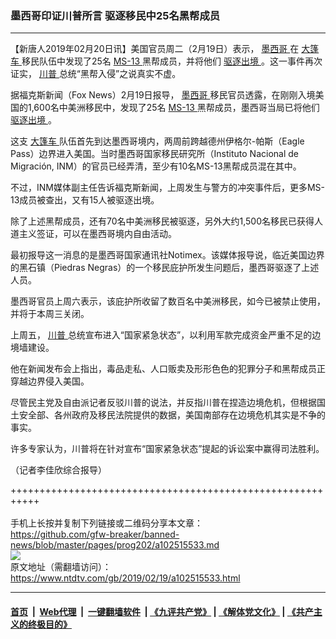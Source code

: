 ### 墨西哥印证川普所言 驱逐移民中25名黑帮成员
------------------------

<div class="post_content">
 <p>
  【新唐人2019年02月20日讯】美国官员周二（2月19日）表示，
  <a href="https://www.ntdtv.com/gb/墨西哥.htm">
   墨西哥
  </a>
  在
  <a href="https://www.ntdtv.com/gb/大篷车.htm">
   大篷车
  </a>
  移民队伍中发现了25名
  <a href="https://www.ntdtv.com/gb/ms-13.htm">
   MS-13
  </a>
  黑帮成员，并将他们
  <a href="https://www.ntdtv.com/gb/驱逐出境.htm">
   驱逐出境
  </a>
  。这一事件再次证实，
  <a href="https://www.ntdtv.com/gb/川普.htm">
   川普
  </a>
  总统“黑帮入侵”之说真实不虚。
 </p>
 <p>
  据福克斯新闻（Fox News）2月19日报导，
  <a href="https://www.ntdtv.com/gb/墨西哥.htm">
   墨西哥
  </a>
  移民官员透露，在刚刚入境美国的1,600名中美洲移民中，发现了25名
  <a href="https://www.ntdtv.com/gb/ms-13.htm">
   MS-13
  </a>
  黑帮成员，墨西哥当局已将他们
  <a href="https://www.ntdtv.com/gb/驱逐出境.htm">
   驱逐出境
  </a>
  。
 </p>
 <p>
  这支
  <a href="https://www.ntdtv.com/gb/大篷车.htm">
   大篷车
  </a>
  队伍首先到达墨西哥境内，两周前跨越德州伊格尔-帕斯（Eagle Pass）边界进入美国。当时墨西哥国家移民研究所（Instituto Nacional de Migración, INM）的官员已经弄清，至少有10名MS-13黑帮成员混在其中。
 </p>
 <p>
  不过，INM媒体副主任告诉福克斯新闻，上周发生与警方的冲突事件后，更多MS-13成员被查出，又有15人被驱逐出境。
 </p>
 <p>
  除了上述黑帮成员，还有70名中美洲移民被驱逐，另外大约1,500名移民已获得人道主义签证，可以在墨西哥境内自由活动。
 </p>
 <p>
  最初报导这一消息的是墨西哥国家通讯社Notimex。该媒体报导说，临近美国边界的黑石镇（Piedras Negras）的一个移民庇护所发生问题后，墨西哥驱逐了上述人员。
 </p>
 <p>
  墨西哥官员上周六表示，该庇护所收留了数百名中美洲移民，如今已被禁止使用，并将于本周三关闭。
 </p>
 <p>
  上周五，
  <a href="https://www.ntdtv.com/gb/川普.htm">
   川普
  </a>
  总统宣布进入“国家紧急状态”，以利用军款完成资金严重不足的边境墙建设。
 </p>
 <p>
  他在新闻发布会上指出，毒品走私、人口贩卖及形形色色的犯罪分子和黑帮成员正穿越边界侵入美国。
 </p>
 <p>
  尽管民主党及自由派记者反驳川普的说法，并反指川普在捏造边境危机，但根据国土安全部、各州政府及移民法院提供的数据，美国南部存在边境危机其实是不争的事实。
 </p>
 <p>
  许多专家认为，川普将在针对宣布“国家紧急状态”提起的诉讼案中赢得司法胜利。
 </p>
 <p>
  （记者李佳欣综合报导）
 </p>
 <div class="single_ad">
 </div>
</div>

+++++++++++++++++++++++++++++++++++++++++++++++++++++++++++<br/><br/>
手机上长按并复制下列链接或二维码分享本文章：<br/>
https://github.com/gfw-breaker/banned-news/blob/master/pages/prog202/a102515533.md <br/>
<a href='https://github.com/gfw-breaker/banned-news/blob/master/pages/prog202/a102515533.md'><img src='https://github.com/gfw-breaker/banned-news/blob/master/pages/prog202/a102515533.md.png'/></a> <br/>
原文地址（需翻墙访问）：https://www.ntdtv.com/gb/2019/02/19/a102515533.html


------------------------
#### [首页](https://github.com/gfw-breaker/banned-news/blob/master/README.md) &nbsp;|&nbsp; [Web代理](https://github.com/labour-camp/helloworld) &nbsp;|&nbsp; [一键翻墙软件](https://github.com/gfw-breaker/nogfw/blob/master/README.md) &nbsp;| [《九评共产党》](https://github.com/gfw-breaker/9ping.md/blob/master/README.md#九评之一评共产党是什么) | [《解体党文化》](https://github.com/gfw-breaker/jtdwh.md/blob/master/README.md) | [《共产主义的终极目的》](https://github.com/gfw-breaker/gczydzjmd.md/blob/master/README.md)

